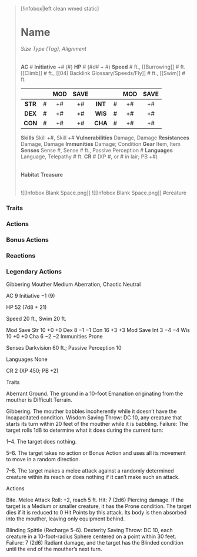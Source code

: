 > [!infobox|left clean wmed static]
> # Name
> *Size Type (Tag), Alignment*
> 
> | |
> | - |
> **AC** # **Initiative** +# (#)
> **HP** # (#d# + #)
> **Speed** # ft., [[Burrowing]] # ft. [[Climb]] # ft., [[04) Backlink Glossary/Speeds/Fly]] # ft., [[Swim]] # ft.
> 
> | | | MOD | SAVE | | | MOD | SAVE |
> | :-: | :-: | :-: | :-: | :-: | :-: | :-: | :-: |
> | **STR** | # | +# | +# | **INT** | # | +# | +# | 
> | **DEX** | # | +# | +# | **WIS** | # | +# | +# |
> | **CON** | # | +# | +# | **CHA** | # | +# | +# |
> **Skills** Skill +#, Skill +#
> **Vulnerabilities** Damage, Damage
> **Resistances** Damage, Damage
> **Immunities** Damage; Condition
> **Gear** Item, Item
> **Senses** Sense #, Sense # ft., Passive Perception #
> **Languages** Language, Telepathy # ft.
> **CR** # (XP #, or # in lair; PB +#)
>
> | |
> | - |
> **Habitat**
> **Treasure**
> 
> | |
> | - |
> ![[Infobox Blank Space.png]]
> ![[Infobox Blank Space.png]]
> #creature 


### Traits
### Actions
### Bonus Actions
### Reactions
### Legendary Actions
Gibbering Mouther
Medium Aberration, Chaotic Neutral

AC 9 Initiative −1 (9)

HP 52 (7d8 + 21)

Speed 20 ft., Swim 20 ft.

Mod	Save
Str	10	+0	+0
Dex	8	−1	−1
Con	16	+3	+3
Mod	Save
Int	3	−4	−4
Wis	10	+0	+0
Cha	6	−2	−2
Immunities Prone

Senses Darkvision 60 ft.; Passive Perception 10

Languages None

CR 2 (XP 450; PB +2)

Traits

Aberrant Ground. The ground in a 10-foot Emanation originating from the mouther is Difficult Terrain.

Gibbering. The mouther babbles incoherently while it doesn’t have the Incapacitated condition. Wisdom Saving Throw: DC 10, any creature that starts its turn within 20 feet of the mouther while it is babbling. Failure: The target rolls 1d8 to determine what it does during the current turn:

1–4. The target does nothing.

5–6. The target takes no action or Bonus Action and uses all its movement to move in a random direction.

7–8. The target makes a melee attack against a randomly determined creature within its reach or does nothing if it can’t make such an attack.

Actions

Bite. Melee Attack Roll: +2, reach 5 ft. Hit: 7 (2d6) Piercing damage. If the target is a Medium or smaller creature, it has the Prone condition. The target dies if it is reduced to 0 Hit Points by this attack. Its body is then absorbed into the mouther, leaving only equipment behind.

Blinding Spittle (Recharge 5–6). Dexterity Saving Throw: DC 10, each creature in a 10-foot-radius Sphere centered on a point within 30 feet. Failure: 7 (2d6) Radiant damage, and the target has the Blinded condition until the end of the mouther’s next turn.